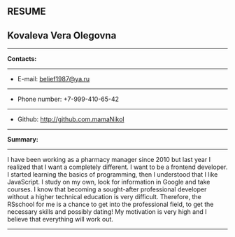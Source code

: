 RESUME
------------------------
Kovaleva Vera Olegovna
------------------------
- - -
**Contacts:**

- - -
+ E-mail: belief1987@ya.ru 
- - -
+ Phone number: +7-999-410-65-42 
- - -
+ Github: http://github.com.mamaNikol 
- - -
**Summary:**
- - -
I have been working as a pharmacy manager since 2010 but 
last year I realized that I want a completely different. I want to be a frontend developer. 
I started learning the basics of programming, then I understood that I like JavaScript. 
I study on my own, look for information in Google and take courses. 
I know that becoming a sought-after professional developer without a higher technical education is very difficult.
Therefore, the RSschool for me is a chance to get into the professional field, to get the necessary skills and possibly dating!
My motivation is very high and I believe that everything will work out.
- - -